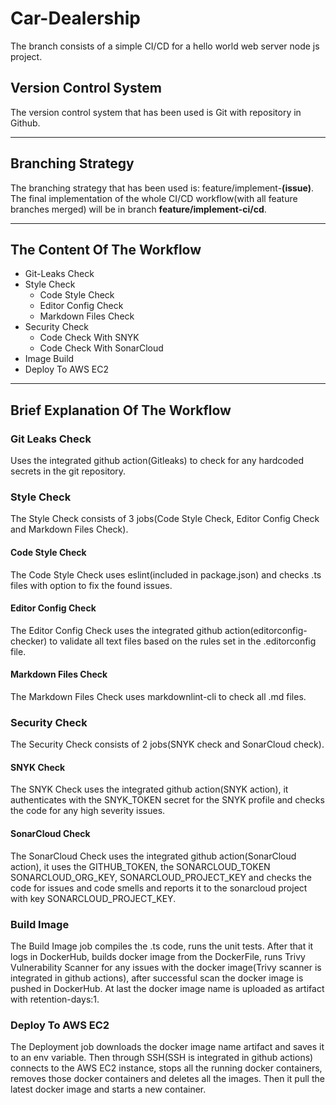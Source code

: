 # Car-Dealership

The branch consists of a simple CI/CD for a hello world
web server node js project.

## Version Control System
The version control system that has been used
is Git with repository in Github.

---
## Branching Strategy
The branching strategy that has been used is:
feature/implement-**(issue)**.
The final implementation of the whole CI/CD workflow(with all
feature branches merged)
will be in branch **feature/implement-ci/cd**.

---
## The Content Of The Workflow
* Git-Leaks Check
* Style Check
  * Code Style Check
  * Editor Config Check
  * Markdown Files Check
* Security Check
  * Code Check With SNYK
  * Code Check With SonarCloud
* Image Build
  <!-- * Compile TS Code To JS
  * Run Unit Tests
  * Build Docker Image
  * Push To DockerHub
  * And Upload -->
* Deploy To AWS EC2

---
## Brief Explanation Of The Workflow

### Git Leaks Check
Uses the integrated github action(Gitleaks) to check
for any hardcoded secrets in the git repository.

### Style Check
The Style Check consists of 3 jobs(Code Style Check,
Editor Config Check and Markdown Files Check).

#### Code Style Check
The Code Style Check uses eslint(included in package.json)
and checks .ts files with option to fix the found issues.

#### Editor Config Check
The Editor Config Check uses the integrated github action(editorconfig-checker) to validate all text files
based on the rules set in the .editorconfig file.

#### Markdown Files Check
The Markdown Files Check uses markdownlint-cli to check all .md files.

### Security Check
The Security Check consists of 2 jobs(SNYK check and SonarCloud check).

#### SNYK Check
The SNYK Check uses the integrated github action(SNYK action),
it authenticates with the SNYK_TOKEN secret
for the SNYK profile and checks the code
for any high severity issues.

#### SonarCloud Check
The SonarCloud Check uses the integrated github action(SonarCloud action), it uses the GITHUB_TOKEN, the SONARCLOUD_TOKEN
SONARCLOUD_ORG_KEY, SONARCLOUD_PROJECT_KEY and
checks the code for issues and code smells and reports it
to the sonarcloud project with key SONARCLOUD_PROJECT_KEY.

### Build Image
The Build Image job compiles the .ts code, runs the unit tests.
After that it logs in DockerHub, builds docker image from the DockerFile, runs Trivy Vulnerability Scanner for any issues with the docker image(Trivy scanner is integrated in github actions), after successful scan the docker image is pushed in DockerHub.
At last the docker image name is uploaded as artifact with retention-days:1.

### Deploy To AWS EC2
The Deployment job downloads the docker image name artifact and saves it to an env variable.
Then through SSH(SSH is integrated in github actions) connects to the AWS EC2 instance, stops all the running docker containers, removes those docker containers and deletes all the images.
Then it pull the latest docker image and starts a new container.